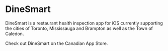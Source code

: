 # DineSmart

DineSmart is a restaurant health inspection app for iOS currently supporting the cities of Toronto, Mississauga and Brampton as well as the Town of Caledon.

Check out DineSmart on the Canadian App Store.

